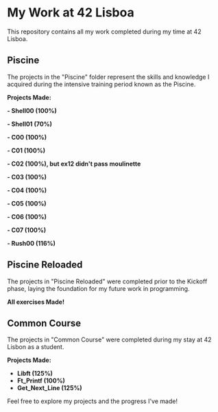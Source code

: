# My Work at 42 Lisboa

This repository contains all my work completed during my time at 42 Lisboa. 

## Piscine

The projects in the "Piscine" folder represent the skills and knowledge I acquired during the intensive training period known as the Piscine.

**Projects Made:**

**- Shell00 (100%)**

**- Shell01 (70%)**

**- C00 (100%)**

**- C01 (100%)**

**- C02 (100%), but ex12 didn't pass moulinette**

**- C03 (100%)**

**- C04 (100%)**

**- C05 (100%)**

**- C06 (100%)**

**- C07 (100%)**

**- Rush00 (116%)**

## Piscine Reloaded

The projects in "Piscine Reloaded" were completed prior to the Kickoff phase, laying the foundation for my future work in programming.

**All exercises Made!**

## Common Course

The projects in "Common Course" were completed during my stay at 42 Lisbon as a student.

**Projects Made:**

* **Libft (125%)**
* **Ft_Printf (100%)**
* **Get_Next_Line (125%)**

Feel free to explore my projects and the progress I've made!
